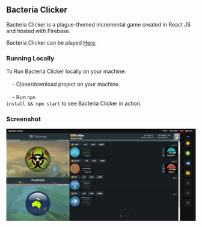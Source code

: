 ## Bacteria Clicker

Bacteria Clicker is a plague-themed incremental game created in React JS and hosted with Firebase.

Bacteria Clicker can be played [Here](https://bacteriaclicker.co).

### Running Locally

To Run Bacteria Clicker locally on your machine:<br/><br/>
&nbsp;&nbsp;&nbsp;&nbsp;- Clone/download project on your machine.<br/><br/>
&nbsp;&nbsp;&nbsp;&nbsp;- Run <code>npm install && npm start</code> to see Bacteria Clicker in action.<br/>

### Screenshot

![Gameplay](screenshots/main_screenshot.png) 

